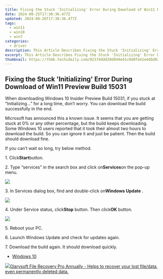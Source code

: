 ```yaml
---
title: Fixing the Stuck 'Initializing' Error During Download of Win11 Preview Build 15031
date: 2024-08-25T17:30:36.477Z
updated: 2024-08-26T17:30:36.477Z
tags:
  - win11
  - win10
  - win7
categories:
  - driver
description: This Article Describes Fixing the Stuck 'Initializing' Error During Download of Win11 Preview Build 15031
excerpt: This Article Describes Fixing the Stuck 'Initializing' Error During Download of Win11 Preview Build 15031
thumbnail: https://thmb.techidaily.com/02374ddd20d049e41c0d0fe41e4dbd023d73e596f3add5f5b8f6d266eddb08ec.png
---
```


## Fixing the Stuck 'Initializing' Error During Download of Win11 Preview Build 15031

When downloading Windows 10 Insider Preview Build 15031, if you stuck at “Initializing…” for a long time, don’t worry. You can download the build successfully in the end.  
  
Microsoft has announced this a known issue. It seems that you are getting stuck at 0% or any other percentage, but the build keeps downloading. Some Windows 10 users reported that it took their almost two hours to download the build. So you can ignore it and just be patient. Then the build should download fine.  
  
If you can’t wait so long, try below method.  
  
1\. Click**Start**button.  
  
2\. Type “services” in the search box and click on**Services**on the pop-up menu.  
  
![](https://images.drivereasy.com/wp-content/uploads/2017/02/img_589c1a89707c7.jpg)   
  
 3\. In Services dialog box, find and double-click on**Windows Update** .  
  
![](https://images.drivereasy.com/wp-content/uploads/2017/02/img_589c1b4c8af69.jpg)   
  
 4\. Under Service status, click**Stop** button. Then click**OK** button.  
  
![](https://images.drivereasy.com/wp-content/uploads/2017/02/img_589c1bca0e384.jpg)   
  
 5\. Reboot your PC.  
  
 6\. Launch Windows Update and check for updates again.  
  
 7\. Download the build again. It should download quickly.

* [Windows 10](https://tools.techidaily.com/drivereasy/download/)

<ins class="adsbygoogle"
     style="display:block"
     data-ad-format="autorelaxed"
     data-ad-client="ca-pub-7571918770474297"
     data-ad-slot="1223367746"></ins>



<ins class="adsbygoogle"
     style="display:block"
     data-ad-client="ca-pub-7571918770474297"
     data-ad-slot="8358498916"
     data-ad-format="auto"
     data-full-width-responsive="true"></ins>



<!-- affiliate ads begin -->
<a href="https://order.glarysoft.com/order/checkout.php?PRODS=35504869&QTY=1&AFFILIATE=108875&CART=1"><img src="https://secure.avangate.com/images/merchant/6734fa703f6633ab896eecbdfad8953a/products/1_FR-200-1.png" border="0">Glarysoft File Recovery Pro Annually -  Helps to recover your lost file/data, even permanently deleted data. 
</a>
<!-- affiliate ads end -->